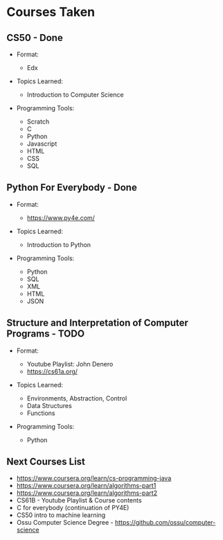 # Courses Taken

## CS50 - Done

- Format:
  - Edx

- Topics Learned:
  - Introduction to Computer Science

- Programming Tools:
  - Scratch
  - C
  - Python
  - Javascript
  - HTML
  - CSS
  - SQL

## Python For Everybody - Done

- Format:
  - <https://www.py4e.com/>

- Topics Learned:
  - Introduction to Python

- Programming Tools:
  - Python
  - SQL
  - XML
  - HTML
  - JSON

## Structure and Interpretation of Computer Programs - TODO

- Format:
  - Youtube Playlist: John Denero
  - <https://cs61a.org/>

- Topics Learned:
  - Environments, Abstraction, Control
  - Data Structures
  - Functions

- Programming Tools:
  - Python

## Next Courses List

- <https://www.coursera.org/learn/cs-programming-java>
- <https://www.coursera.org/learn/algorithms-part1>
- <https://www.coursera.org/learn/algorithms-part2>
- CS61B - Youtube Playlist & Course contents
- C for everybody (continuation of PY4E)
- CS50 intro to machine learning
- Ossu Computer Science Degree - <https://github.com/ossu/computer-science>

  
